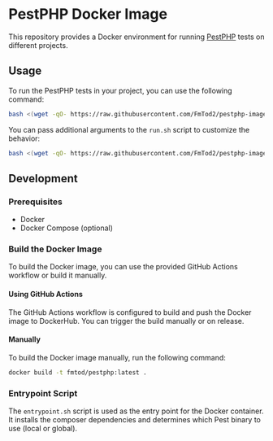 # PestPHP Docker Image

This repository provides a Docker environment for running [PestPHP](https://pestphp.com/) tests on different projects.

## Usage

To run the PestPHP tests in your project, you can use the following command:

```sh
bash <(wget -qO- https://raw.githubusercontent.com/FmTod2/pestphp-image/refs/heads/main/run.sh)
```

You can pass additional arguments to the `run.sh` script to customize the behavior:

```sh
bash <(wget -qO- https://raw.githubusercontent.com/FmTod2/pestphp-image/refs/heads/main/run.sh) --help
```

## Development

### Prerequisites

- Docker
- Docker Compose (optional)

### Build the Docker Image

To build the Docker image, you can use the provided GitHub Actions workflow or build it manually.

#### Using GitHub Actions

The GitHub Actions workflow is configured to build and push the Docker image to DockerHub. You can trigger the build manually or on release.

#### Manually

To build the Docker image manually, run the following command:

```sh
docker build -t fmtod/pestphp:latest .
```

### Entrypoint Script

The `entrypoint.sh` script is used as the entry point for the Docker container. It installs the composer dependencies and determines which Pest binary to use (local or global).
